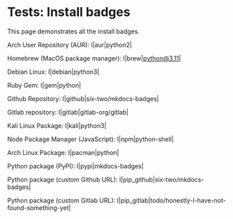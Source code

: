 # Tests: Install badges

This page demonstrates all the install badges.

Arch User Repository (AUR):
I|aur|python2|

Homebrew (MacOS package manager):
I|brew|python@3.11|

Debian Linux:
I|debian|python3|

Ruby Gem:
I|gem|python|

Github Repository:
I|github|six-two/mkdocs-badges|

Gitlab repository:
I|gitlab|gitlab-org/gitlab|

Kali Linux Package:
I|kali|python3|

Node Package Manager (JavaScript):
I|npm|python-shell|

Arch Linux Package:
I|pacman|python|

Python package (PyPI):
I|pypi|mkdocs-badges|

Python package (custom Github URL):
I|pip_github|six-two/mkdocs-badges|

Python package (custom Gitlab URL):
I|pip_gitlab|todo/honestly-I-have-not-found-something-yet|

